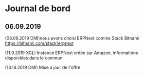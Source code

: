 # Journal de bord 
## 06.09.2019
(06.09.2019 DMI)nous avons choisi ERPNext comme Stack Bitnami
https://bitnami.com/stack/erpnext

(11.9.2019 XCL) Instance ERPNext créée sur Amazon, informations disponibles dans le commun

(13.14.2019 DMI) Mise à jour de l'offre
